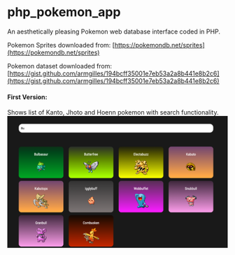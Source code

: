 # php_pokemon_app
An aesthetically pleasing Pokemon web database interface coded in PHP.

Pokemon Sprites downloaded from: [https://pokemondb.net/sprites](https://pokemondb.net/sprites)

Pokemon dataset downloaded from: [https://gist.github.com/armgilles/194bcff35001e7eb53a2a8b441e8b2c6](https://gist.github.com/armgilles/194bcff35001e7eb53a2a8b441e8b2c6)


#### First Version:
Shows list of Kanto, Jhoto and Hoenn pokemon with search functionality.
![](assets/version_1.png)
